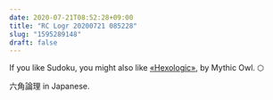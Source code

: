 ```yaml
---
date: 2020-07-21T08:52:28+09:00
title: "RC Logr 20200721 085228"
slug: "1595289148"
draft: false
---
```


If you like Sudoku, you might also like [«Hexologic»](https://www.mythicowl.com/hexologic/), by Mythic Owl. ⬡

六角論理 in Japanese. 
